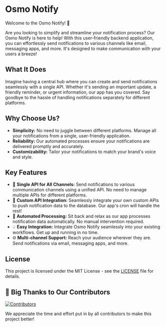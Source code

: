 # Osmo Notify

Welcome to the Osmo Notify! 🚀

Are you looking to simplify and streamline your notification process? Our Osmo Notify is here to help! With this user-friendly backend application, you can effortlessly send notifications to various channels like email, messaging apps, and more. It's designed to make communication with your users a breeze!

## What It Does

Imagine having a central hub where you can create and send notifications seamlessly with a single API. Whether it's sending an important update, a friendly reminder, or urgent information, our app has you covered. Say goodbye to the hassle of handling notifications separately for different platforms.

## Why Choose Us?

- **Simplicity:** No need to juggle between different platforms. Manage all your notifications from a single, user-friendly application.
- **Reliability:** Our automated processes ensure your notifications are delivered promptly and accurately.
- **Customizability:** Tailor your notifications to match your brand's voice and style.

## Key Features

- 🚀 **Single API for All Channels:** Send notifications to various communication channels using a unified API. No need to manage multiple APIs for different platforms.
- 🔌 **Custom API Integration:** Seamlessly integrate your own custom APIs to push notification data to the database. Our app's cron will handle the rest!
- 🤖 **Automated Processing:** Sit back and relax as our app processes notification data automatically. No manual intervention required.
- 💡 **Easy Integration:** Integrate Osmo Notify seamlessly into your existing workflows. Get up and running in no time.
- 🌐 **Multi-channel Support:** Reach your audience wherever they are. Send notifications via email, messaging apps, and more.

## License

This project is licensed under the MIT License - see the [LICENSE](LICENSE) file for details.

## 👏 Big Thanks to Our Contributors

<a href="https://github.com/OsmosysSoftware/osmo-notify/graphs/contributors">
  <img src="https://contrib.rocks/image?repo=OsmosysSoftware/osmo-notify" alt="Contributors" />
</a>

We appreciate the time and effort put in by all contributors to make this project better!
